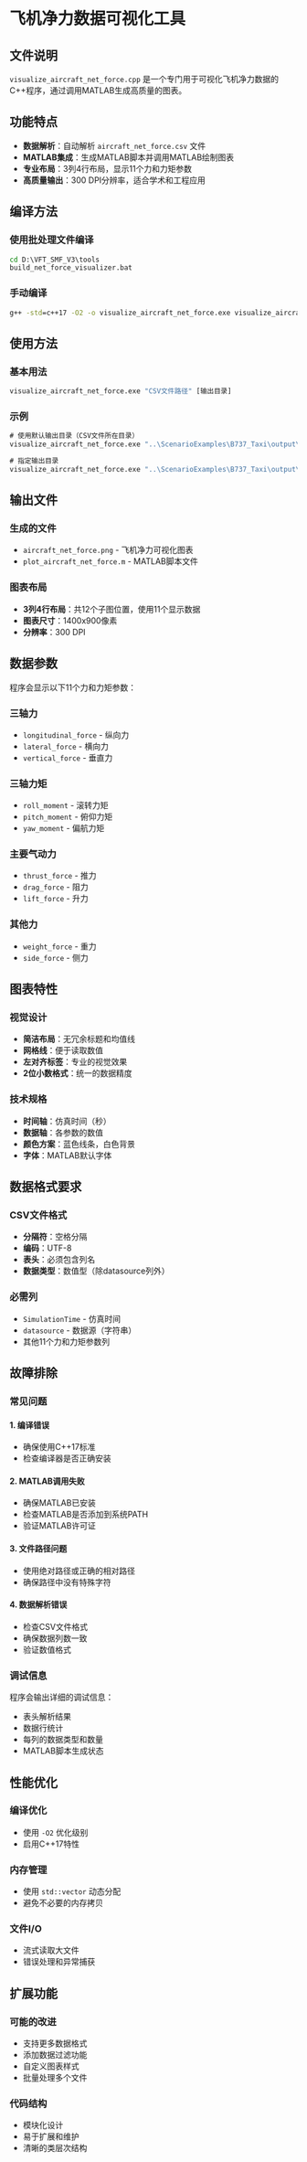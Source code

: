 # 飞机净力数据可视化工具

## 文件说明

`visualize_aircraft_net_force.cpp` 是一个专门用于可视化飞机净力数据的C++程序，通过调用MATLAB生成高质量的图表。

## 功能特点

- **数据解析**：自动解析 `aircraft_net_force.csv` 文件
- **MATLAB集成**：生成MATLAB脚本并调用MATLAB绘制图表
- **专业布局**：3列4行布局，显示11个力和力矩参数
- **高质量输出**：300 DPI分辨率，适合学术和工程应用

## 编译方法

### 使用批处理文件编译
```cmd
cd D:\VFT_SMF_V3\tools
build_net_force_visualizer.bat
```

### 手动编译
```cmd
g++ -std=c++17 -O2 -o visualize_aircraft_net_force.exe visualize_aircraft_net_force.cpp
```

## 使用方法

### 基本用法
```cmd
visualize_aircraft_net_force.exe "CSV文件路径" [输出目录]
```

### 示例
```cmd
# 使用默认输出目录（CSV文件所在目录）
visualize_aircraft_net_force.exe "..\ScenarioExamples\B737_Taxi\output\aircraft_net_force.csv"

# 指定输出目录
visualize_aircraft_net_force.exe "..\ScenarioExamples\B737_Taxi\output\aircraft_net_force.csv" "D:\output"
```

## 输出文件

### 生成的文件
- `aircraft_net_force.png` - 飞机净力可视化图表
- `plot_aircraft_net_force.m` - MATLAB脚本文件

### 图表布局
- **3列4行布局**：共12个子图位置，使用11个显示数据
- **图表尺寸**：1400x900像素
- **分辨率**：300 DPI

## 数据参数

程序会显示以下11个力和力矩参数：

### 三轴力
- `longitudinal_force` - 纵向力
- `lateral_force` - 横向力
- `vertical_force` - 垂直力

### 三轴力矩
- `roll_moment` - 滚转力矩
- `pitch_moment` - 俯仰力矩
- `yaw_moment` - 偏航力矩

### 主要气动力
- `thrust_force` - 推力
- `drag_force` - 阻力
- `lift_force` - 升力

### 其他力
- `weight_force` - 重力
- `side_force` - 侧力

## 图表特性

### 视觉设计
- **简洁布局**：无冗余标题和均值线
- **网格线**：便于读取数值
- **左对齐标签**：专业的视觉效果
- **2位小数格式**：统一的数据精度

### 技术规格
- **时间轴**：仿真时间（秒）
- **数据轴**：各参数的数值
- **颜色方案**：蓝色线条，白色背景
- **字体**：MATLAB默认字体

## 数据格式要求

### CSV文件格式
- **分隔符**：空格分隔
- **编码**：UTF-8
- **表头**：必须包含列名
- **数据类型**：数值型（除datasource列外）

### 必需列
- `SimulationTime` - 仿真时间
- `datasource` - 数据源（字符串）
- 其他11个力和力矩参数列

## 故障排除

### 常见问题

#### 1. 编译错误
- 确保使用C++17标准
- 检查编译器是否正确安装

#### 2. MATLAB调用失败
- 确保MATLAB已安装
- 检查MATLAB是否添加到系统PATH
- 验证MATLAB许可证

#### 3. 文件路径问题
- 使用绝对路径或正确的相对路径
- 确保路径中没有特殊字符

#### 4. 数据解析错误
- 检查CSV文件格式
- 确保数据列数一致
- 验证数值格式

### 调试信息

程序会输出详细的调试信息：
- 表头解析结果
- 数据行统计
- 每列的数据类型和数量
- MATLAB脚本生成状态

## 性能优化

### 编译优化
- 使用 `-O2` 优化级别
- 启用C++17特性

### 内存管理
- 使用 `std::vector` 动态分配
- 避免不必要的内存拷贝

### 文件I/O
- 流式读取大文件
- 错误处理和异常捕获

## 扩展功能

### 可能的改进
- 支持更多数据格式
- 添加数据过滤功能
- 自定义图表样式
- 批量处理多个文件

### 代码结构
- 模块化设计
- 易于扩展和维护
- 清晰的类层次结构
